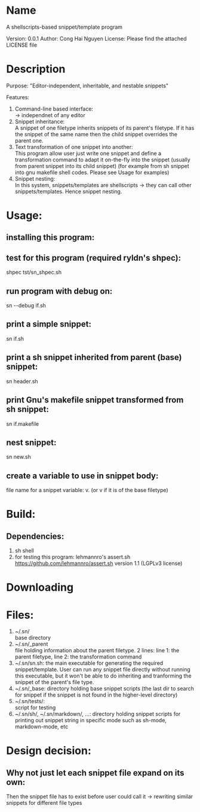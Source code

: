 # Name
 A shellscripts-based snippet/template program
 
 
 Version: 0.0.1 
 Author: Cong Hai Nguyen
 License: Please find the attached LICENSE file
 
# Description
Purpose: "Editor-independent, inheritable, and nestable snippets"

Features: 
1. Command-line based interface:<br/>
-> independnet of any editor<br/>
1. Snippet inheritance:<br/>
A snippet of one filetype inherits snippets of its parent's filetype. If it has the snippet of the same name then the child snippet overrides the parent one.
1. Text transformation of one snippet into another:<br/>
This program allow user just write one snippet and define a transformation command to adapt it on-the-fly into the snippet (usually from parent snippet into its child snippet) (for example from sh snippet into gnu makefile shell codes. Please see Usage for examples)
1. Snippet nesting:<br/>
In this system, snippets/templates are shellscripts -> they can call other snippets/templates. Hence snippet nesting.

# Usage:
## installing this program:

## test for this program (required ryldn's shpec):
shpec tst/sn_shpec.sh

## run program with debug on:
sn --debug if.sh
## print a simple snippet:
sn if.sh
## print a sh snippet inherited from parent (base) snippet:
sn header.sh
## print Gnu's makefile snippet transformed from sh snippet:
sn if.makefile
## nest snippet:
sn new.sh

## create a variable to use in snippet body:
file name for a snippet variable: v<snippetname>.<filetype> (or v<snippetname> if it is of the base filetype)
 
# Build:
## Dependencies:
   1. sh shell
   1. for testing this program: lehmannro's assert.sh https://github.com/lehmannro/assert.sh version 1.1 (LGPLv3 license)
# Downloading
# Files:
1. ~/.sn/<br/>
   base directory
1. ~/.sn/\_parent<br/>
file holding information about the parent filetype. 2 lines: line 1: the parent filetype, line 2: the transformation command
1. ~/.sn/sn.sh: the main executable for generating the required snippet/template. User can run any snippet file directly without running this executable, but it won't be able to do inheriting and tranforming the snippet of the parent's file type.
1. ~/.sn/\_base: directory holding base snippet scripts (the last dir to search for snippet if the snippet is not found in the higher-level directory)
1. ~/.sn/tests/:<br/>
script for testing
1. ~/.sn/sh/, ~/.sn/markdown/, ...: directory holding snippet scripts for printing out snippet string in specific mode such as sh-mode, markdown-mode, etc

# Design decision:
## Why not just let each snippet file expand on its own:
Then the snippet file has to exist before user could call it -> rewriting similar snippets for different file types



